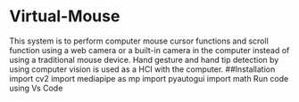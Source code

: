 # Virtual-Mouse
This system is to perform computer mouse cursor functions and scroll function using a web camera or a built-in camera in the computer instead of using a traditional mouse device. Hand gesture and hand tip detection by using computer vision is used as a HCI with the computer.
##Installation
     import cv2
     import mediapipe as mp
     import pyautogui
     import math
Run code using Vs Code      
